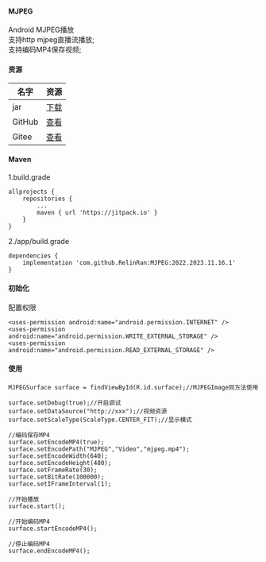 #### MJPEG
Android MJPEG播放  
支持http mjpeg直播流播放;  
支持编码MP4保存视频;
#### 资源
|名字|资源|
|-|-|
|jar|[下载](https://github.com/RelinRan/MJPEG/tree/main/jar)|
|GitHub |[查看](https://github.com/RelinRan/MJPEG)|
|Gitee|[查看](https://gitee.com/relin/MJPEG)|
#### Maven
1.build.grade
```
allprojects {
    repositories {
		...
		maven { url 'https://jitpack.io' }
	}
}
```
2./app/build.grade
```
dependencies {
	implementation 'com.github.RelinRan:MJPEG:2022.2023.11.16.1'
}
```
#### 初始化
配置权限
```
<uses-permission android:name="android.permission.INTERNET" />
<uses-permission android:name="android.permission.WRITE_EXTERNAL_STORAGE" />
<uses-permission android:name="android.permission.READ_EXTERNAL_STORAGE" />
```
#### 使用
```
MJPEGSurface surface = findViewById(R.id.surface);//MJPEGImage同方法使用

surface.setDebug(true);//开启调试
surface.setDataSource("http://xxx");//视频资源
surface.setScaleType(ScaleType.CENTER_FIT);//显示模式

//编码保存MP4
surface.setEncodeMP4(true);
surface.setEncodePath("MJPEG","Video","mjpeg.mp4");
surface.setEncodeWidth(640);
surface.setEncodeHeight(480);
surface.setFrameRate(30);
surface.setBitRate(100000);
surface.setIFrameInterval(1);

//开始播放
surface.start();

//开始编码MP4
surface.startEncodeMP4();

//停止编码MP4
surface.endEncodeMP4();
```